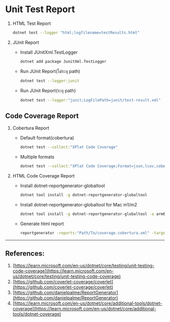 # Unit Test Report

1. HTML Test Report

   ```sh
   dotnet test --logger "html;logfilename=testResults.html"
   ```

2. JUnit Report

   - Install JUnitXml.TestLogger

     ```sh
     dotnet add package JunitXml.TestLogger
     ```

   - Run JUnit Report(ไม่ระบุ path)

     ```sh
     dotnet test --logger:junit
     ```

   - Run JUnit Report(ระบุ path)

     ```sh
     dotnet test --logger:"junit;LogFilePath=junit/test-result.xml"
     ```

## Code Coverage Report

1. Cobertura Report

   - Default format(cobertura)

     ```sh
     dotnet test --collect:"XPlat Code Coverage"
     ```

   - Multiple formats

     ```sh
     dotnet test --collect:"XPlat Code Coverage;Format=json,lcov,cobertura"
     ```

2. HTML Code Coverage Report

   - Install dotnet-reportgenerator-globaltool

     ```sh
     dotnet tool install -g dotnet-reportgenerator-globaltool
     ```

   - Install dotnet-reportgenerator-globaltool for Mac m1/m2

     ```sh
     dotnet tool install -g dotnet-reportgenerator-globaltool -a arm64
     ```

   - Generate html report

     ```sh
     reportgenerator -reports:"Path/To/coverage.cobertura.xml" -targetdir:"coveragereport" -reporttypes:Html
     ```

---

## References:

1. [https://learn.microsoft.com/en-us/dotnet/core/testing/unit-testing-code-coverage](https://learn.microsoft.com/en-us/dotnet/core/testing/unit-testing-code-coverage)
2. [https://github.com/coverlet-coverage/coverlet](https://github.com/coverlet-coverage/coverlet)
3. [https://github.com/danielpalme/ReportGenerator](https://github.com/danielpalme/ReportGenerator)
4. [https://learn.microsoft.com/en-us/dotnet/core/additional-tools/dotnet-coverage](https://learn.microsoft.com/en-us/dotnet/core/additional-tools/dotnet-coverage)